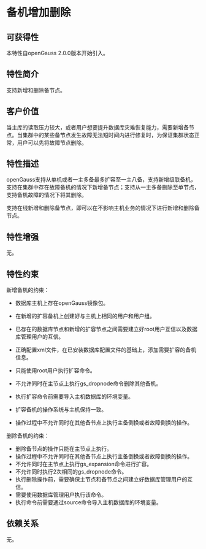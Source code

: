 # 备机增加删除<a name="ZH-CN_TOPIC_0000001152075185"></a>

## 可获得性<a name="section118411122194813"></a>

本特性自openGauss 2.0.0版本开始引入。

## 特性简介<a name="section13375160194919"></a>

支持新增和删除备节点。

## 客户价值<a name="section19340161511499"></a>

当主库的读取压力较大，或者用户想要提升数据库灾难恢复能力，需要新增备节点。当集群中的某些备节点发生故障无法短时间内进行修复时，为保证集群状态正常，用户可以先将故障节点删除。

## 特性描述<a name="section54601932194912"></a>

openGauss支持从单机或者一主多备最多扩容至一主八备，支持新增级联备机，支持在集群中存在故障备机的情况下新增备节点；支持从一主多备删除至单节点，支持备机故障的情况下将其删除。

支持在线新增和删除备节点，即可以在不影响主机业务的情况下进行新增和删除备节点。

## 特性增强<a name="section1658716245019"></a>

无。

## 特性约束<a name="section13118121915014"></a>

新增备机的约束：

-   数据库主机上存在openGauss镜像包。

-   在新增的扩容备机上创建好与主机上相同的用户和用户组。

-   已存在的数据库节点和新增的扩容节点之间需要建立好root用户互信以及数据库管理用户的互信。

-   正确配置xml文件，在已安装数据库配置文件的基础上，添加需要扩容的备机信息。

-   只能使用root用户执行扩容命令。

-   不允许同时在主节点上执行gs\_dropnode命令删除其他备机。
-   执行扩容命令前需要导入主机数据库的环境变量。

-   扩容备机的操作系统与主机保持一致。

-   操作过程中不允许同时在其他备节点上执行主备倒换或者故障倒换的操作。

删除备机的约束：

-   删除备节点的操作只能在主节点上执行。
-   操作过程中不允许同时在其他备节点上执行主备倒换或者故障倒换的操作。
-   不允许同时在主节点上执行gs\_expansion命令进行扩容。
-   不允许同时执行2次相同的gs\_dropnode命令。
-   执行删除操作前，需要确保主节点和备节点之间建立好数据库管理用户的互信。
-   需要使用数据库管理用户执行该命令。
-   执行命令前需要通过source命令导入主机数据库的环境变量。

## 依赖关系<a name="section24082349505"></a>

无。

